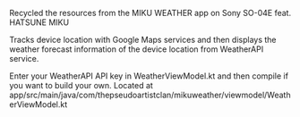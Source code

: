 Recycled the resources from the MIKU WEATHER app on Sony SO-04E feat. HATSUNE MIKU

Tracks device location with Google Maps services and then displays the weather forecast information of the device location from WeatherAPI service.

Enter your WeatherAPI API key in WeatherViewModel.kt and then compile if you want to build your own. Located at app/src/main/java/com/thepseudoartistclan/mikuweather/viewmodel/WeatherViewModel.kt
